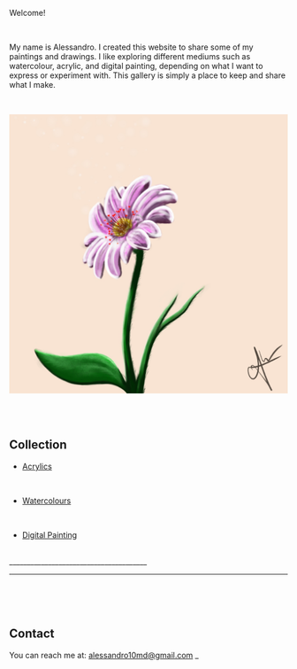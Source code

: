 

Welcome!

<br>

My name is Alessandro. I created this website to share some of my paintings and drawings.
I like exploring different mediums such as watercolour, acrylic, and digital painting, depending on what I want to express or experiment with.
This gallery is simply a place to keep and share what I make.

<br>

![Flower](Flower.jpg)

<br><br>

## Collection

- [Acrylics](acrylics.md)

<br>
  
- [Watercolours](watercolours.md)

<br>

- [Digital Painting](digital.md)

<br> 
_______________________________________


---
<br><br><br>
## Contact

You can reach me at: [alessandro10md@gmail.com](alessandro10md@gmail.com)
_
